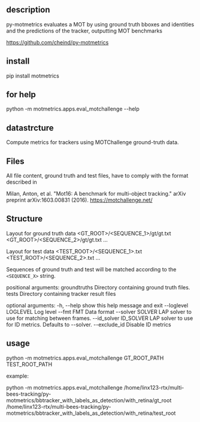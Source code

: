 
## description

py-motmetrics evaluates a MOT by using ground truth bboxes and identities and the predictions of the tracker, outputting
MOT benchmarks

https://github.com/cheind/py-motmetrics

## install 

pip install motmetrics

## for help

python -m motmetrics.apps.eval_motchallenge --help


## datastrcture

Compute metrics for trackers using MOTChallenge ground-truth data.

Files
-----
All file content, ground truth and test files, have to comply with the
format described in

Milan, Anton, et al.
"Mot16: A benchmark for multi-object tracking."
arXiv preprint arXiv:1603.00831 (2016).
https://motchallenge.net/

Structure
---------

Layout for ground truth data
    <GT_ROOT>/<SEQUENCE_1>/gt/gt.txt
    <GT_ROOT>/<SEQUENCE_2>/gt/gt.txt
    ...

Layout for test data
    <TEST_ROOT>/<SEQUENCE_1>.txt
    <TEST_ROOT>/<SEQUENCE_2>.txt
    ...

Sequences of ground truth and test will be matched according to the `<SEQUENCE_X>`
string.

positional arguments:
  groundtruths          Directory containing ground truth files.
  tests                 Directory containing tracker result files

optional arguments:
  -h, --help            show this help message and exit
  --loglevel LOGLEVEL   Log level
  --fmt FMT             Data format
  --solver SOLVER       LAP solver to use for matching between frames.
  --id_solver ID_SOLVER
                        LAP solver to use for ID metrics. Defaults to --solver.
  --exclude_id          Disable ID metrics





## usage

python -m motmetrics.apps.eval_motchallenge GT_ROOT_PATH TEST_ROOT_PATH


example: 

python -m motmetrics.apps.eval_motchallenge /home/linx123-rtx/multi-bees-tracking/py-motmetrics/bbtracker_with_labels_as_detection/with_retina/gt_root /home/linx123-rtx/multi-bees-tracking/py-motmetrics/bbtracker_with_labels_as_detection/with_retina/test_root
